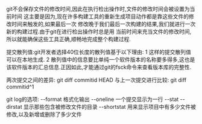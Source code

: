 
git不会保存文件的修改时间,因此在执行检出操作时,文件的修改时间会被设置为当前时间
这主要是因为,现在许多构建工具的重新生成项目动作都是靠这些文件的修改时间来触发的,如果最后一次
修改晚于我们最后一次构建的结果,我们就进行一次新的构建过程.由于git在进行检出操作时总是用
当前时间来充当文件的修改时间,所以就能确保这些工具正确,顺畅地完成整个构建过程.

提交散列值:git开发者选择40位长度的散列值基于以下理由:
1 这样的提交散列值可以在本地生成.
2 散列值中的信息要比单纯一个软件版本的名称要多得多,这也是该软件版本的汇总信息.正因如此,才能通过git的fsck命令来查看版本库的完整性.


两次提交之间的差异:
git diff commitid HEAD
与上一次提交进行比较:
git diff commitid^1

git log的选项:
--format 格式化输出
--oneline 一个提交显示为一行
--stat
--dirstat 显示那些包含被修改文件的目录
--shortstat 用来显示项目中有多少文件被修改,以及新增或删除了多少文件


